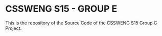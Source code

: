 # CSSWENG S15 - GROUP E
This is the repository of the Source Code of the CSSWENG S15 Group C Project.
